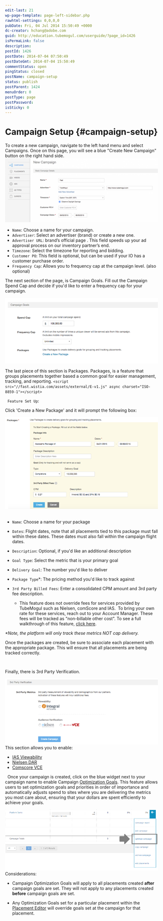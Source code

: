 ```yaml
---
edit-last: 21
wp-page-template: page-left-sidebar.php
rawhtml-settings: 0,0,0,0
pubDate: Fri, 04 Jul 2014 15:50:49 +0000
dc-creator: hchang@adobe.com
guid: http://education.tubemogul.com/userguide/?page_id=1426
isPermaLink: false
description: 
postId: 1426
postDate: 2014-07-04 07:50:49
postDateGmt: 2014-07-04 15:50:49
commentStatus: open
pingStatus: closed
postName: campaign-setup
status: publish
postParent: 1424
menuOrder: 0
postType: page
postPassword: 
isSticky: 0
---
```


# Campaign Setup {#campaign-setup}

To create a new campaign, navigate to the left hand menu and select Campaigns. Once on this page, you will see a blue "Create New Campaign" button on the right hand side.
[ ![campaign basics](assets/campaign-basics1-1024x428.png)](assets/campaign-basics1.png)

* `Name`: Choose a name for your campaign.
* `Advertiser`:&nbsp;Select an advertiser (brand) or create a new one.
* `Advertiser URL`:&nbsp;brand’s official page . This field speeds up your ad approval process on our inventory partner’s end.
* `Timezone`:&nbsp;Select the timezone for reporting and bidding.
* `Customer PO`:&nbsp;This field is optional, but can be used if your IO has a customer purchase order.
* `Frequency Cap`: Allows you to frequency cap at the campaign level. (also optional)

The next section of the page, is Campaign Goals. Fill out the Campaign Spend Cap and decide if you'd like to enter a frequency cap for your campaign.

[ ![image (10)](assets/image-10.png)](assets/image-10.png)

The last piece of this section is Packages. Packages, is a feature that groups placements together based a common goal for easier management, tracking, and reporting.
`<script src="//fast.wistia.com/assets/external/E-v1.js" async charset="ISO-8859-1"></script>`   

&nbsp;
`Feature Set Up`:

Click 'Create a New Package' and it will prompt the following box:

[ ![packages-generic](assets/packages-generic.png)](assets/packages-generic.png)
&nbsp;

* `Name`: Choose a name for your package
* `Dates`: Flight dates, note that all placements tied to this package must fall within these dates. These dates must also fall within the campaign flight dates.
* `Description`: Optional, if you'd like an additional description
* `Goal Type`: Select the metric&nbsp;that is your primary goal
* `Delivery Goal`: The number you'd like to deliver
* `Package Type`&#42;: The pricing method you'd like to track against
* `3rd Party Billed Fees`: Enter a consolidated CPM amount and 3rd party fee description.

    * This feature does not override fees for services provided by TubeMogul such as Nielsen, comScore and IAS. &nbsp;To bring your own rate for these services, reach out to your Account Manager. These fees will be tracked as "non-billable other cost". To see a full walkthrough of this feature, [click here](http://fast.wistia.net/embed/iframe/rhi560hsx0?popover=true).

*&#42;Note, the platform will only track these metrics NOT cap delivery.&nbsp;*

Once the packages are created, be sure to associate each placement with the appropriate package. This will ensure that all placements are being tracked correctly.

&nbsp;

Finally, there is 3rd Party Verification.

[ ![3rd party](assets/3rd-party.png)](assets/3rd-party.png)
This section allows you to enable:

* [IAS Viewability](../../user-guide/measurement/viewability/ias-integration.md)
* [Nielsen DAR](../../user-guide/measurement/nielsen-ocr-reporting.md)
* [Comscore VCE](../../user-guide/measurement/comscore-vce.md)

&nbsp;
Once your campaign is created, click on the blue widget next to your campaign name to enable Campaign [Optimization Goals](../../user-guide/optimization/optimization-goals.md). This feature allows users to set optimization goals and priorities in order of importance and automatically adjusts&nbsp;spend to sites where you are delivering the metrics you most care about, ensuring that your dollars are spent efficiently to achieve your goals.

[ ![Blue_widget](assets/blue-widget.png)](assets/blue-widget.png)
Considerations:

* Campaign Optimization Goals will apply to all placements created **after** campaign goals are set. They will not apply to any placements created **before** campaign goals are set.

* Any Optimization Goals set for a particular placement within the [Placement Editor](placement-setup.md) will override goals set at the campaign for that placement.

&nbsp; 